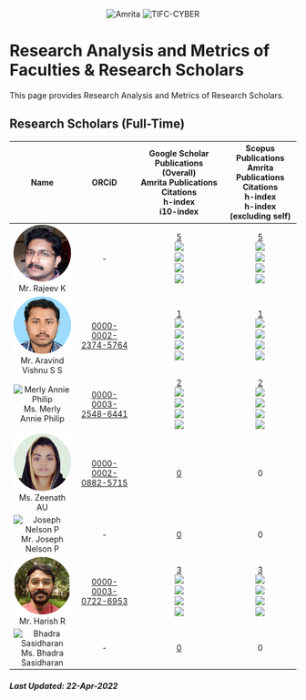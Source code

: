 <p align="center">
    <img src="https://amrita-tifac-cyber-blockchain.github.io/Amrita-TIFAC-Cyber-Blockchain/AVV_PNG.png" alt ="Amrita" width="400" />
    <img src="https://amrita.edu/wp-content/uploads/2021/09/1597668744269.jpg" alt ="TIFC-CYBER" width="180" />
</p>

# Research Analysis and Metrics of Faculties & Research Scholars

This page provides Research Analysis and Metrics of Research Scholars.

## Research Scholars (Full-Time)

| Name | ORCiD | Google Scholar Publications (Overall) <br/> Amrita Publications  <br/> Citations <br/> h-index <br/>i10-index | Scopus Publications <br/> Amrita Publications <br/> Citations <br/> h-index <br/> h-index (excluding self) | 
|:-----:|:-------------------:|:-------------------------------------------------------------------------------:|:-----------------------------------------------------------:|
| <img src="Assets/ResearchScholars/RK.jpg" alt="Rajeev K" width="120"/> <br/> Mr. Rajeev K | - | [5](https://scholar.google.com/citations?user=D9kO6VgAAAAJ&hl=en) <br/> ![](https://img.shields.io/badge/Amrita-5-violet) <br/> ![](https://img.shields.io/badge/Citations-29-blue)  <br/>  ![](https://img.shields.io/badge/h_index-4-green) <br/> ![](https://img.shields.io/badge/i10_index-0-lightgreen) | [5](https://www.scopus.com/authid/detail.uri?authorId=56289833000) <br/> ![](https://img.shields.io/badge/Amrita-5-violet) <br/> ![](https://img.shields.io/badge/Citations-15-blue) <br/> ![](https://img.shields.io/badge/h_index-2-green) <br/> ![](https://img.shields.io/badge/h_index-2-brightgreen) | 
| <img src="Assets/ResearchScholars/AVSS.jpg" alt="Aravind Vishnu SS" width="120"/> <br/> Mr. Aravind Vishnu S S | [0000-0002-2374-5764](https://orcid.org/0000-0002-2374-5764) | [1](https://scholar.google.com/citations?user=8q2B8WYAAAAJ&hl=en) <br/> ![](https://img.shields.io/badge/Amrita-1-violet) <br/> ![](https://img.shields.io/badge/Citations-1-blue)  <br/>  ![](https://img.shields.io/badge/h_index-1-green) <br/> ![](https://img.shields.io/badge/i10_index-0-lightgreen) | [1](https://www.scopus.com/authid/detail.uri?authorId=57223096858) <br/> ![](https://img.shields.io/badge/Amrita-1-violet)  <br/> ![](https://img.shields.io/badge/Citations-1-blue) <br/> ![](https://img.shields.io/badge/h_index-1-green) <br/> ![](https://img.shields.io/badge/h_index-1-brightgreen)| 
| <img src="Assets/ResearchScholars/MAP.jpg" alt="Merly Annie Philip" width="120"/> <br/> Ms. Merly Annie Philip  | [0000-0003-2548-6441](https://orcid.org/0000-0003-2548-6441) | [2](https://scholar.google.com/citations?&user=k8mFoKoAAAAJ&hl=en) <br/> ![](https://img.shields.io/badge/Amrita-2-violet) <br/> ![](https://img.shields.io/badge/Citations-37-blue)  <br/>  ![](https://img.shields.io/badge/h_index-2-green) <br/> ![](https://img.shields.io/badge/i10_index-1-lightgreen) | [2](https://www.scopus.com/authid/detail.uri?authorId=57202992926) <br/> ![](https://img.shields.io/badge/Amrita-2-violet) <br/> ![](https://img.shields.io/badge/Citations-23-blue) <br/> ![](https://img.shields.io/badge/h_index-2-green) <br/> ![](https://img.shields.io/badge/h_index-2-brightgreen)| 
| <img src="Assets/ResearchScholars/ZAU.jpg" alt="Zeenath A U" width="120"/> <br/> Ms. Zeenath AU | [0000-0002-0882-5715](https://orcid.org/0000-0002-0882-5715) | [0](https://scholar.google.com/citations?user=MugxgaYAAAAJ&hl=en) | 0 | 
| <img src="Assets/ResearchScholars/JNP.jpg" alt="Joseph Nelson P" width="120"/> <br/> Mr. Joseph Nelson P | - | [0](https://scholar.google.com/citations?user=RnkThh8AAAAJ&hl=en) | 0 | 
| <img src="Assets/ResearchScholars/HR.jpg" alt="Harish R" width="120"/> <br/> Mr. Harish R | [0000-0003-0722-6953](https://orcid.org/0000-0003-0722-6953) | [3](https://scholar.google.co.in/citations?user=weIsDiIAAAAJ&hl=en) <br/> ![](https://img.shields.io/badge/Amrita-3-violet)  <br/> ![](https://img.shields.io/badge/Citations-1-blue)  <br/>  ![](https://img.shields.io/badge/h_index-1-green) <br/> ![](https://img.shields.io/badge/i10_index-0-lightgreen) | [3](https://www.scopus.com/authid/detail.uri?authorId=57222348310) <br/> ![](https://img.shields.io/badge/Amrita-3-violet) <br/> ![](https://img.shields.io/badge/Citations-0-blue) <br/> ![](https://img.shields.io/badge/h_index-0-green) <br/> ![](https://img.shields.io/badge/h_index-0-brightgreen) | 
| <img src="Assets/ResearchScholars/BS.jpg" alt="Bhadra Sasidharan" width="120"/> <br/> Ms. Bhadra Sasidharan | - | [0](https://scholar.google.co.in/citations?user=a&hl=en) |  0 | 

##### Last Updated: 22-Apr-2022
